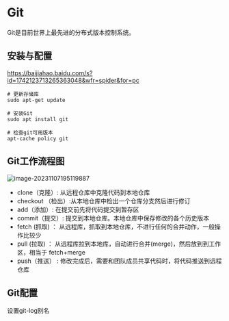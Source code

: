 # Git

Git是目前世界上最先进的分布式版本控制系统。



## 安装与配置

https://baijiahao.baidu.com/s?id=1742123713265363048&wfr=spider&for=pc

```shell
# 更新存储库
sudo apt-get update

# 安装Git
sudo apt install git

# 检查git可用版本
apt-cache policy git

```





## Git工作流程图

![image-20231107195119887](/home/china/pictures/mdPirctures/image-20231107195119887.png)

- clone（克隆）: 从远程仓库中克隆代码到本地仓库 
- checkout （检出）:从本地仓库中检出一个仓库分支然后进行修订 
- add（添加）: 在提交前先将代码提交到暂存区 
- commit（提交）: 提交到本地仓库。本地仓库中保存修改的各个历史版本 
- fetch (抓取) ： 从远程库，抓取到本地仓库，不进行任何的合并动作，一般操作比较少
-  pull (拉取) ： 从远程库拉到本地库，自动进行合并(merge)，然后放到到工作区，相当于 fetch+merge 
- push（推送） : 修改完成后，需要和团队成员共享代码时，将代码推送到远程仓库



## Git配置







设置git-log别名

```shell
```

